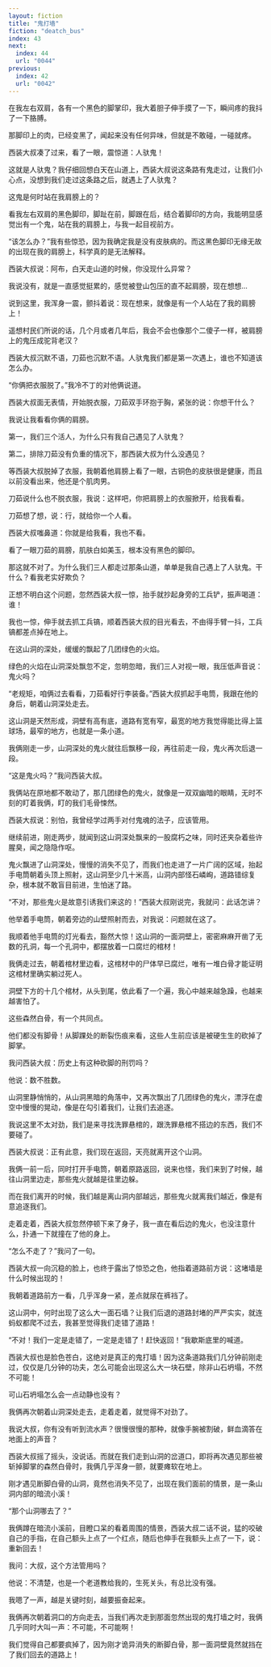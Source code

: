```yaml
---
layout: fiction
title: "鬼打墙"
fiction: "deatch_bus"
index: 43
next:
  index: 44
  url: "0044"
previous:
  index: 42
  url: "0042"
---
```

在我左右双肩，各有一个黑色的脚掌印，我大着胆子伸手摸了一下，瞬间疼的我抖了一下胳膊。

那脚印上的肉，已经变黑了，闻起来没有任何异味，但就是不敢碰，一碰就疼。

西装大叔凑了过来，看了一眼，震惊道：人驮鬼！

这就是人驮鬼？我仔细回想白天在山道上，西装大叔说这条路有鬼走过，让我们小心点，没想到我们走过这条路之后，就遇上了人驮鬼？

这鬼是何时站在我肩膀上的？

看我左右双肩的黑色脚印，脚趾在前，脚跟在后，结合着脚印的方向，我能明显感觉出有一个鬼，站在我的肩膀上，与我一起目视前方。

“该怎么办？”我有些惊恐，因为我确定我是没有皮肤病的。而这黑色脚印无缘无故的出现在我的肩膀上，科学真的是无法解释。

西装大叔说：阿布，白天走山道的时候，你没现什么异常？

我说没有，就是一直感觉挺累的，感觉被登山包压的直不起肩膀，现在想想...

说到这里，我浑身一震，颤抖着说：现在想来，就像是有一个人站在了我的肩膀上！

遥想村民们所说的话，几个月或者几年后，我会不会也像那个二傻子一样，被肩膀上的鬼压成驼背老汉？

西装大叔沉默不语，刀茹也沉默不语。人驮鬼我们都是第一次遇上，谁也不知道该怎么办。

“你俩把衣服脱了。”我冷不丁的对他俩说道。

西装大叔面无表情，开始脱衣服，刀茹双手环抱于胸，紧张的说：你想干什么？

我说让我看看你俩的肩膀。

第一，我们三个活人，为什么只有我自己遇见了人驮鬼？

第二，排除刀茹没有负重的情况下，那西装大叔为什么没遇见？

等西装大叔脱掉了衣服，我朝着他肩膀上看了一眼，古铜色的皮肤很是健康，而且以前没看出来，他还是个肌肉男。

刀茹说什么也不脱衣服，我说：这样吧，你把肩膀上的衣服掀开，给我看看。

刀茹想了想，说：行，就给你一个人看。

西装大叔嗤鼻道：你就是给我看，我也不看。

看了一眼刀茹的肩膀，肌肤白如美玉，根本没有黑色的脚印。

那这就不对了。为什么我们三人都走过那条山道，单单是我自己遇上了人驮鬼。干什么？看我老实好欺负？

正想不明白这个问题，忽然西装大叔一惊，抬手就抄起身旁的工兵铲，振声喝道：谁！

我也一惊，伸手就去抓工兵镐，顺着西装大叔的目光看去，不由得手臂一抖，工兵镐都差点掉在地上。

在这山洞的深处，缓缓的飘起了几团绿色的火焰。

绿色的火焰在山洞深处飘忽不定，忽明忽暗，我们三人对视一眼，我压低声音说：鬼火吗？

“老规矩，咱俩过去看看，刀茹看好行李装备。”西装大叔抓起手电筒，我跟在他的身后，朝着山洞深处走去。

这山洞是天然形成，洞壁有高有底，道路有宽有窄，最宽的地方我觉得能比得上篮球场，最窄的地方，也就是一条小道。

我俩刚走一步，山洞深处的鬼火就往后飘移一段，再往前走一段，鬼火再次后退一段。

“这是鬼火吗？”我问西装大叔。

我俩站在原地都不敢动了，那几团绿色的鬼火，就像是一双双幽暗的眼睛，无时不刻的盯着我俩，盯的我们毛骨悚然。

西装大叔说：别怕，我曾经学过两手对付鬼魂的法子，应该管用。

继续前进，刚走两步，就闻到这山洞深处飘来的一股腐朽之味，同时还夹杂着些许腥臭，闻之隐隐作呕。

鬼火飘进了山洞深处，慢慢的消失不见了，而我们也走进了一片广阔的区域，抬起手电筒朝着头顶上照射，这山洞至少几十米高，山洞内部怪石嶙峋，道路错综复杂，根本就不敢盲目前进，生怕迷了路。

“不对，那些鬼火是故意引诱我们来这的！”西装大叔刚说完，我就问：此话怎讲？

他举着手电筒，朝着旁边的山壁照射而去，对我说：问题就在这了。

我顺着他手电筒的灯光看去，豁然大惊！这山洞的一面洞壁上，密密麻麻开凿了无数的孔洞，每一个孔洞中，都摆放着一口腐烂的棺材！

我俩走过去，朝着棺材里边看，这棺材中的尸体早已腐烂，唯有一堆白骨才能证明这棺材里确实躺过死人。

洞壁下方的十几个棺材，从头到尾，依此看了一个遍，我心中越来越急躁，也越来越害怕了。

这些森然白骨，有一个共同点。

他们都没有脚骨！从脚踝处的断裂伤痕来看，这些人生前应该是被硬生生的砍掉了脚掌。

我问西装大叔：历史上有这种砍脚的刑罚吗？

他说：数不胜数。

山洞里静悄悄的，从山洞黑暗的角落中，又再次飘出了几团绿色的鬼火，漂浮在虚空中慢慢的晃动，像是在勾引着我们，让我们去追逐。

我说这里不太对劲，我们是来寻找洗罪悬棺的，跟洗罪悬棺不搭边的东西，我们不要碰了。

西装大叔说：正有此意，我们现在返回，天亮就离开这个山洞。

我俩一前一后，同时打开手电筒，朝着原路返回，说来也怪，我们来到了时候，越往山洞里边走，那些鬼火就越是往里边躲。

而在我们离开的时候，我们越是离山洞内部越远，那些鬼火就离我们越近，像是有意追逐我们。

走着走着，西装大叔忽然停顿下来了身子，我一直在看后边的鬼火，也没注意什么，扑通一下就撞在了他的身上。

“怎么不走了？”我问了一句。

西装大叔一向沉稳的脸上，也终于露出了惊恐之色，他指着道路前方说：这堵墙是什么时候出现的！

我朝着道路前方一看，几乎浑身一紧，差点就尿在裤裆了。

这山洞中，何时出现了这么大一面石墙？让我们后退的道路封堵的严严实实，就连蚂蚁都爬不过去，我甚至觉得我们走错了道路！

“不对！我们一定是走错了，一定是走错了！赶快返回！”我歇斯底里的喊道。

西装大叔也是脸色苍白，这绝对是真正的鬼打墙！因为这条道路我们几分钟前刚走过，仅仅是几分钟的功夫，怎么可能会出现这么大一块石壁，除非山石坍塌，不然不可能！

可山石坍塌怎么会一点动静也没有？

我俩再次朝着山洞深处走去，走着走着，就觉得不对劲了。

我说大叔，你有没有听到流水声？很慢很慢的那种，就像手腕被割破，鲜血滴答在地面上的声音？

西装大叔摇了摇头，没说话。而就在我们走到山洞的岔道口，即将再次遇见那些被斩掉脚掌的森然白骨时，我俩几乎浑身一颤，就要瘫软在地上。

刚才遇见断脚白骨的山洞，竟然也消失不见了，出现在我们面前的情景，是一条山洞内部的暗流小溪！

“那个山洞哪去了？”

我俩蹲在暗流小溪前，目瞪口呆的看着周围的情景，西装大叔二话不说，猛的咬破自己的手指，在自己额头上点了一个红点，随后也伸手在我额头上点了一下，说：重新回去！

我问：大叔，这个方法管用吗？

他说：不清楚，也是一个老道教给我的，生死关头，有总比没有强。

我嗯了一声，越是关键时刻，越要振奋起来。

我俩再次朝着洞口的方向走去，当我们再次走到那面忽然出现的鬼打墙之时，我俩几乎同时大叫一声：不可能，不可能啊！

我们觉得自己都要疯掉了，因为刚才诡异消失的断脚白骨，那一面洞壁竟然就挡在了我们回去的道路上！